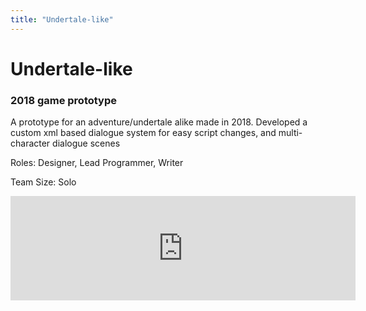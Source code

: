 ```yaml
---
title: "Undertale-like"
---
```

<h1>Undertale-like</h1>
<h3>2018 game prototype</h3>

A prototype for an adventure/undertale alike made in 2018. Developed a custom xml based dialogue system for easy script changes, and multi-character dialogue scenes

Roles: Designer, Lead Programmer, Writer

Team Size: Solo

<iframe frameborder="0" src="https://itch.io/embed/1899317" width="552" height="167"><a href="https://spikedevelops.itch.io/undertale-alike-demo">Undertale-like by SpikeDevelops</a></iframe>